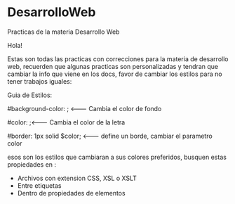 # DesarrolloWeb
Practicas de la materia Desarrollo Web

Hola!

Estas son todas las practicas con correcciones para la materia de desarrollo web,
recuerden que algunas practicas son personalizadas y tendran que cambiar la info
que viene en los docs, favor de cambiar los estilos para no tener trabajos iguales:

Guia de Estilos:

#background-color: ; <--- Cambia el color de fondo

#color: ;<--- Cambia el color de la letra

#border: 1px solid $color; <--- define un borde, cambiar el parametro color

esos son los estilos que cambiaran a sus colores preferidos, busquen estas propiedades
en :

* Archivos con extension CSS, XSL o XSLT
* Entre etiquetas <style> </style>
* Dentro de propiedades de elementos <h1 style="something: some;"></h1>
